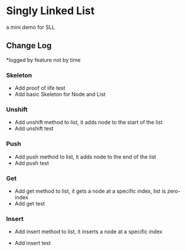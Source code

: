 # Singly Linked List

a mini demo for SLL

## Change Log

*logged by feature not by time

### Skeleton

- Add proof of life test
- Add basic Skeleton for Node and List

### Unshift

- Add unshift method to list, it adds node to the start of the list
- Add unshift test

### Push

- Add push method to list, it adds node to the end of the list
- Add push test

### Get

- Add get method to list, it gets a node at a specific index, list is zero-index
- Add get test

### Insert

- Add insert method to list, it inserts a node at a specific index

- Add insert test
